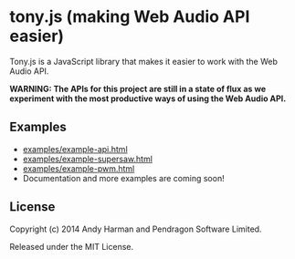 # tony.js (making Web Audio API easier) #

Tony.js is a JavaScript library that makes it easier to work with the Web Audio API.

**WARNING: The APIs for this project are still in a state of flux as we experiment with the most productive ways of using
the Web Audio API.**

## Examples

* [examples/example-api.html](http://htmlpreview.github.com/?https://github.com/pendragon-andyh/tony.js/blob/master/examples/example-api.html)
* [examples/example-supersaw.html](http://htmlpreview.github.com/?https://github.com/pendragon-andyh/tony.js/blob/master/examples/example-supersaw.html)
* [examples/example-pwm.html](http://htmlpreview.github.com/?https://github.com/pendragon-andyh/tony.js/blob/master/examples/example-pwm.html)
* Documentation and more examples are coming soon!

## License

Copyright (c) 2014 Andy Harman and Pendragon Software Limited.

Released under the MIT License.
